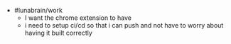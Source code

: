 - #lunabrain/work
	- I want the chrome extension to have
	- i need to setup ci/cd so that i can push and not have to worry about having it built correctly